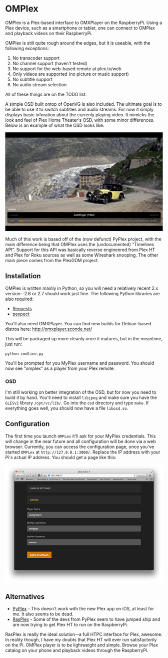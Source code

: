 # OMPlex

OMPlex is a Plex-based interface to OMXPlayer on the RaspberryPi.  Using a Plex
device, such as a smartphone or tablet, one can connect to OMPlex and playback
videos on their RaspberryPi.

OMPlex is still quite rough around the edges, but it is useable, with the
following exceptions:

1. No transcoder support
2. No channel support (haven't tested)
3. No support for the web-based remote at plex.tv/web
4. Only videos are supported (no picture or music support)
5. No subtitle support
6. No audio stream selection

All of these things are on the TODO list.

A simple OSD built ontop of OpenVG is also included.  The ultimate goal is to
be able to use it to switch subtitles and audio streams.  For now it simply
displays basic inforation about the currenly playing video.  It mimicks the
look and feel of Plex Home Theater's OSD, with some minor differences.  Below
is an example of what the OSD looks like:

![OSD](https://github.com/wnielson/omplex/raw/master/osd/screenshots/example1.jpg "OSD Screenshot")

Much of this work is based off of the (now defunct) PyPlex project, with the
main difference being that OMPlex uses the (undocumented) "Timelines API".
Support for this API was basically reverse engineered from Plex HT and Plex
for Roku sources as well as some Wireshark snooping.  The other main piece
comes from the PlexGDM project.

## Installation

OMPlex is written mainly in Python, so you will need a relatively recent
2.x version--2.6 or 2.7 should work just fine.  The following Python libraries
are also required:

* [Requests](https://pypi.python.org/pypi/requests/)
* [pexpect](https://pypi.python.org/pypi/pexpect/)

You'll also need OMXPlayer.  You can find new builds for Debian-based distros
here: http://omxplayer.sconde.net/

This will be packaged up more cleanly once it matures, but in the meantime,
just run:

    python cmdline.py

You'll be prompted for you MyPlex username and password.  You should now see
"omplex" as a player from your Plex remote.

### OSD

I'm still working on better integration of the OSD, but for now you need to build it by hand.
You'll need to install ``libjpeg`` and make sure you have the ``GLESv2`` library ``/opt/vc/lib/``.
Go into the ``osd`` directory and type ``make``.  If everything goes well, you should now have
a file ``libosd.so``.

## Configuration

The first time you launch ``OMPLex`` it'll ask for your MyPlex credentials.  This will change
in the near future and all configuration will be done via a web browser.  Currently, you can access
the configuration page, once you've started ``OMPLex`` at ``http://127.0.0.1:3000/``.  Replace the
IP address with your Pi's actual IP address.  You should get a page like this:

![Web Config](https://github.com/wnielson/omplex/raw/master/web.png "Web Config")

## Alternatives

* [PyPlex](https://github.com/dalehamel/pyplex) - This doesn't work with the new Plex app on iOS, at least for me.  It also seems to be dead.
* [RasPlex](http://rasplex.com/) - Some of the devs from PyPlex seem to have jumped ship and are now trying to get Plex HT to run on the RaspberryPi.

RasPlex is really the ideal solution--a full HTPC interface for Plex, awesome.
In reality though, I have my doubts that Plex HT will ever run satisfactorily
on the Pi.  OMPlex player is to be lightweight and simple.  Browse your Plex
catalog on your phone and playback videos through the RaspberryPi.
